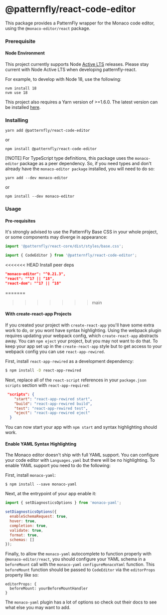 # @patternfly/react-code-editor

This package provides a PatternFly wrapper for the Monaco code editor, using the `@monaco-editor/react` package.

### Prerequisite

#### Node Environment

This project currently supports Node [Active LTS](https://github.com/nodejs/Release#release-schedule) releases. Please stay current with Node Active LTS when developing patternfly-react.

For example, to develop with Node 18, use the following:

```
nvm install 18
nvm use 18
```

This project also requires a Yarn version of >=1.6.0. The latest version can be installed [here](https://yarnpkg.com/).

### Installing

```
yarn add @patternfly/react-code-editor
```

or

```
npm install @patternfly/react-code-editor
```

[!NOTE] For TypeScript type definitions, this package uses the `monaco-editor` package as a peer dependency. So, if you need types and don't already have the `monaco-editor package` installed, you will need to do so:

```
yarn add --dev monaco-editor
```

or

```
npm install --dev monaco-editor
```

### Usage

#### Pre-requisites

It's strongly advised to use the PatternFly Base CSS in your whole project, or some components may diverge in appearance:

```js
import '@patternfly/react-core/dist/styles/base.css';
```

```js
import { CodeEditor } from '@patternfly/react-code-editor';
```

<<<<<<< HEAD
Install peer deps

```json
"monaco-editor": "^0.21.3",
"react": "^17 || ^18",
"react-dom": "^17 || ^18"
```

=======
>>>>>>> main
#### With create-react-app Projects

If you created your project with `create-react-app` you'll have some extra work to do, or you wont have syntax highlighting. Using the webpack plugin requires updating your webpack config, which `create-react-app` abstracts away. You can `npm eject` your project, but you may not want to do that. To keep your app set up in the `create-react-app` style but to get access to your webpack config you can use `react-app-rewired`.

First, install `react-app-rewired` as a development dependency:

```sh
$ npm install -D react-app-rewired
```

Next, replace all of the `react-script` references in your `package.json` `scripts` section with `react-app-required`:

```json
 "scripts": {
    "start": "react-app-rewired start",
    "build": "react-app-rewired build",
    "test": "react-app-rewired test",
    "eject": "react-app-rewired eject"
  }
```

You can now start your app with `npm start` and syntax highlighting should work.

#### Enable YAML Syntax Highlighting

The Monaco editor doesn't ship with full YAML support. You can configure your code editor with `Languages.yaml` but there will be no highlighting. To enable YAML support you need to do the following:

First, install `monaco-yaml`:

```shell
$ npm install --save monaco-yaml
```

Next, at the entrypoint of your app enable it:

```javascript
import { setDiagnosticsOptions } from 'monaco-yaml';

setDiagnosticsOptions({
  enableSchemaRequest: true,
  hover: true,
  completion: true,
  validate: true,
  format: true,
  schemas: []
});
```

Finally, to allow the `monaco-yaml` autocomplete to function properly with `@monaco-editor/react`, you should configure your YAML schema in a `beforeMount` call with the `monaco-yaml` `configureMonacoYaml` function. This `beforeMount` function should be passed to `CodeEditor` via the `editorProps` property like so:

```
editorProps: {
  beforeMount: yourBeforeMountHandler
}
```

The `monaco-yaml` plugin has a lot of options so check out their docs to see what else you may want to add.
